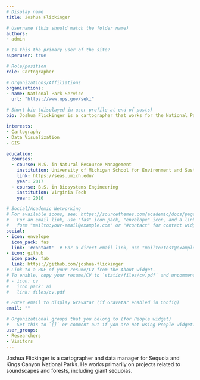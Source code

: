 ```yaml
---
# Display name
title: Joshua Flickinger

# Username (this should match the folder name)
authors:
- admin

# Is this the primary user of the site?
superuser: true

# Role/position
role: Cartographer

# Organizations/Affiliations
organizations:
- name: National Park Service
  url: "https://www.nps.gov/seki"

# Short bio (displayed in user profile at end of posts)
bio: Joshua Flickinger is a cartographer that works for the National Park Service.  In addition to authoring maps, he dabbles in data wrangling and visualization.

interests:
- Cartography
- Data Visualization
- GIS

education:
  courses:
  - course: M.S. in Natural Resource Management
    institution: University of Michigan School for Environment and Sustainability
    link: https://seas.umich.edu/
    year: 2017
  - course: B.S. in Biosystems Engineering
    institution: Virginia Tech
    year: 2010

# Social/Academic Networking
# For available icons, see: https://sourcethemes.com/academic/docs/page-builder/#icons
#   For an email link, use "fas" icon pack, "envelope" icon, and a link in the
#   form "mailto:your-email@example.com" or "#contact" for contact widget.
social:
- icon: envelope
  icon_pack: fas
  link: '#contact'  # For a direct email link, use "mailto:test@example.org".
- icon: github
  icon_pack: fab
  link: https://github.com/joshua-flickinger
# Link to a PDF of your resume/CV from the About widget.
# To enable, copy your resume/CV to `static/files/cv.pdf` and uncomment the lines below.
# - icon: cv
#   icon_pack: ai
#   link: files/cv.pdf

# Enter email to display Gravatar (if Gravatar enabled in Config)
email: ""

# Organizational groups that you belong to (for People widget)
#   Set this to `[]` or comment out if you are not using People widget.
user_groups:
- Researchers
- Visitors
---
```


Joshua Flickinger is a cartographer and data manager for Sequoia and Kings Canyon National Parks.  He works primarily on projects related to soundscapes and forests, including giant sequoias.
